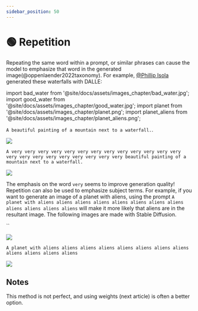 ```yaml
---
sidebar_position: 50
---
```


# 🟢 Repetition

Repeating the same word within a prompt, or similar phrases can cause the model to emphasize that word in the generated image(@oppenlaender2022taxonomy). For example, [@Phillip Isola](https://twitter.com/phillip_isola/status/1532189632217112577) generated these waterfalls with DALLE:

import bad_water from '@site/docs/assets/images_chapter/bad_water.jpg';
import good_water from '@site/docs/assets/images_chapter/good_water.jpg';
import planet from '@site/docs/assets/images_chapter/planet.png';
import planet_aliens from '@site/docs/assets/images_chapter/planet_aliens.png';


`A beautiful painting of a mountain next to a waterfall.`.

<div style={{textAlign: 'center'}}>
  <img src={bad_water} style={{width: "750px"}} />
</div>

`A very very very very very very very very very very very very very very very very very very very very very very beautiful painting of a mountain next to a waterfall.`

<div style={{textAlign: 'center'}}>
  <img src={good_water} style={{width: "750px"}} />
</div>

The emphasis on the word `very` seems to improve generation quality! Repetition can also be used to emphasize subject terms. For example, if you want to generate an image of a planet with aliens, using the prompt `A planet with aliens aliens aliens aliens aliens aliens aliens aliens aliens aliens aliens aliens` will make it more likely that aliens are in the resultant image. The following images are made with Stable Diffusion.

``
<div style={{textAlign: 'center'}}>
  <img src= style={{width: "250px"}} />
</div>

`A planet with aliens aliens aliens aliens aliens aliens aliens aliens aliens aliens aliens aliens`

<div style={{textAlign: 'center'}}>
  <img src={planet_aliens} style={{width: "250px"}} />
</div>

## Notes

This method is not perfect, and using weights (next article) is often a better option.